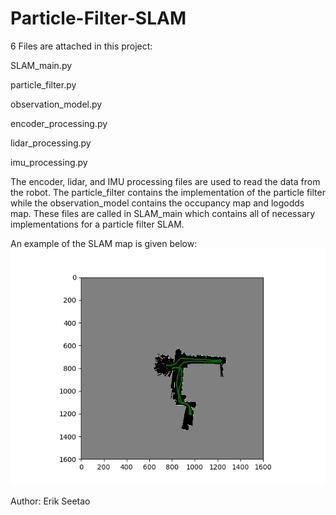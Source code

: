 # Particle-Filter-SLAM

6 Files are attached in this project:

SLAM_main.py

particle_filter.py

observation_model.py

encoder_processing.py

lidar_processing.py

imu_processing.py


The encoder, lidar, and IMU processing files are used to read the data from the robot. The particle_filter contains the implementation of the particle filter while the observation_model contains the occupancy map and logodds map. 
These files are called in SLAM_main which contains all of necessary implementations for a particle filter SLAM.

An example of the SLAM map is given below:
![alt text](https://github.com/eseetao/Particle-Filter-SLAM/blob/master/Images/Data20dead2.png)

Author: Erik Seetao
